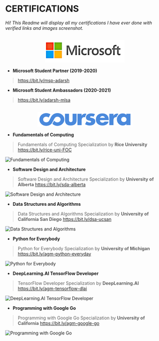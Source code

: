 
# CERTIFICATIONS	

*Hi! This Readme will display all my certifications I have ever done with verified links and images screenshot.*
##
<p align="center">
  <img src="https://raw.githubusercontent.com/Adarsh1999/Certifications/main/rsz_microsoft.png"/>
</p>

- **Microsoft Student Partner (2019-2020)**

> https://bit.ly/msp-adarsh
- **Microsoft Student Ambassadors (2020-2021)**
> https://bit.ly/adarsh-mlsa

##
<p align="center">
  <img src="https://raw.githubusercontent.com/Adarsh1999/Certifications/main/rsz_4coursera.png"/>
</p>

 - **Fundamentals of Computing**

> Fundamentals of Computing Specialization by **Rice University**
> https://bit.ly/rice-uni-FOC

![Fundamentals of Computing](https://s3.amazonaws.com/coursera_assets/meta_images/generated/CERTIFICATE_LANDING_PAGE/CERTIFICATE_LANDING_PAGE~EKE7S95A64V5/CERTIFICATE_LANDING_PAGE~EKE7S95A64V5.jpeg)

 - **Software Design and Architecture**

> Software Design and Architecture Specialization by **University of Alberta**
> https://bit.ly/sda-alberta

![Software Design and Architecture](https://s3.amazonaws.com/coursera_assets/meta_images/generated/CERTIFICATE_LANDING_PAGE/CERTIFICATE_LANDING_PAGE~W2JB284ZAK9M/CERTIFICATE_LANDING_PAGE~W2JB284ZAK9M.jpeg)

 - **Data Structures and Algorithms**

> Data Structures and Algorithms Specialization by **University of California San Diego**
> https://bit.ly/dsa-ucsan

![Data Structures and Algorithms](https://s3.amazonaws.com/coursera_assets/meta_images/generated/CERTIFICATE_LANDING_PAGE/CERTIFICATE_LANDING_PAGE~4B6N5W92RTEL/CERTIFICATE_LANDING_PAGE~4B6N5W92RTEL.jpeg)

 - **Python for Everybody**

> Python for Everybody Specialization by **University of Michigan**
> https://bit.ly/agm-python-everyday

![Python for Everybody](https://bit.ly/agm-python-everyday)

 - **DeepLearning.AI TensorFlow Developer**

> TensorFlow Developer Specialization by **DeepLearning.AI**
> https://bit.ly/agm-tensorflow-dlai

![DeepLearning.AI TensorFlow Developer](https://bit.ly/agm-tensorflow-dlai)

 - **Programming with Google Go**

> Programming with Google Go Specialization by **University of California**
> https://bit.ly/agm-google-go

![Programming with Google Go](https://bit.ly/agm-google-go)

## 
